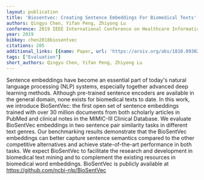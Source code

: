 ```yaml
---
layout: publication
title: 'Biosentvec: Creating Sentence Embeddings For Biomedical Texts'
authors: Qingyu Chen, Yifan Peng, Zhiyong Lu
conference: 2019 IEEE International Conference on Healthcare Informatics (ICHI)
year: 2019
bibkey: chen2018biosentvec
citations: 205
additional_links: [{name: Paper, url: 'https://arxiv.org/abs/1810.09302'}]
tags: ["Evaluation"]
short_authors: Qingyu Chen, Yifan Peng, Zhiyong Lu
---
```

Sentence embeddings have become an essential part of today's natural language
processing (NLP) systems, especially together advanced deep learning methods.
Although pre-trained sentence encoders are available in the general domain,
none exists for biomedical texts to date. In this work, we introduce
BioSentVec: the first open set of sentence embeddings trained with over 30
million documents from both scholarly articles in PubMed and clinical notes in
the MIMIC-III Clinical Database. We evaluate BioSentVec embeddings in two
sentence pair similarity tasks in different text genres. Our benchmarking
results demonstrate that the BioSentVec embeddings can better capture sentence
semantics compared to the other competitive alternatives and achieve
state-of-the-art performance in both tasks. We expect BioSentVec to facilitate
the research and development in biomedical text mining and to complement the
existing resources in biomedical word embeddings. BioSentVec is publicly
available at https://github.com/ncbi-nlp/BioSentVec